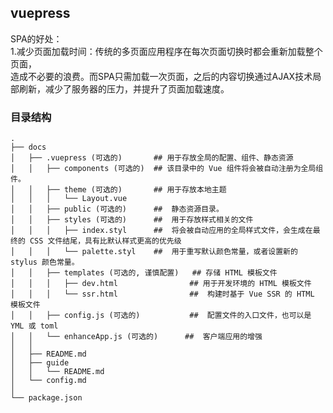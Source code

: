 ## vuepress
SPA的好处：    
1.减少页面加载时间：传统的多页面应用程序在每次页面切换时都会重新加载整个页面，  
造成不必要的浪费。而SPA只需加载一次页面，之后的内容切换通过AJAX技术局部刷新，减少了服务器的压力，并提升了页面加载速度。  

### 目录结构
```shell
.
├── docs                        
│   ├── .vuepress (可选的)       ## 用于存放全局的配置、组件、静态资源
│   │   ├── components (可选的)  ## 该目录中的 Vue 组件将会被自动注册为全局组件。
│   │   ├── theme (可选的)       ## 用于存放本地主题
│   │   │   └── Layout.vue    
│   │   ├── public (可选的)      ##  静态资源目录。
│   │   ├── styles (可选的)      ##  用于存放样式相关的文件
│   │   │   ├── index.styl      ##  将会被自动应用的全局样式文件，会生成在最终的 CSS 文件结尾，具有比默认样式更高的优先级
│   │   │   └── palette.styl    ##  用于重写默认颜色常量，或者设置新的 stylus 颜色常量。
│   │   ├── templates (可选的, 谨慎配置)   ## 存储 HTML 模板文件
│   │   │   ├── dev.html                ## 用于开发环境的 HTML 模板文件
│   │   │   └── ssr.html                ##  构建时基于 Vue SSR 的 HTML 模板文件
│   │   ├── config.js (可选的)           ##  配置文件的入口文件，也可以是 YML 或 toml
│   │   └── enhanceApp.js (可选的)      ##  客户端应用的增强
│   │  
│   ├── README.md
│   ├── guide
│   │   └── README.md
│   └── config.md
│ 
└── package.json
```

